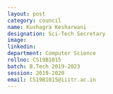 ```yaml
---
layout: post
category: council
name: Kushagra Kesharwani
designation: Sci-Tech Secretary
image:
linkedin:
department: Computer Science
rollno: CS19B1015
batch: B.Tech 2019-2023
session: 2019-2020
email: CS19B1015@iiitr.ac.in
---
```


<!-- @format -->
